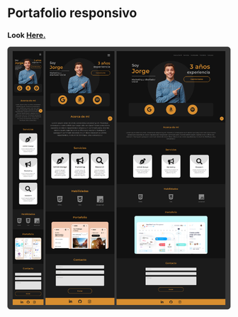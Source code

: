 # Portafolio responsivo

### Look [Here.](https://camilogutierrezportafolio.netlify.app)

![Portafolio terminado](./assets/Preview.png)
